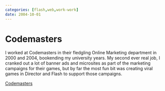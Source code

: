 ```yaml
---
categories: [flash,web,work-work]
date: 2004-10-01
---
```


# Codemasters

I worked at Codemasters in their fledgling Online Marketing department in 2000 and 2004, bookending my university years. My second ever real job, I cranked out a lot of banner ads and microsites as part of the marketing campaigns for their games, but by far the most fun bit was creating viral games in Director and Flash to support those campaigns.

[Codemasters](https://www.codemasters.com/)
